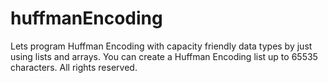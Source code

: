 # huffmanEncoding
Lets program Huffman Encoding with capacity friendly data types by just using lists and arrays.
You can create a Huffman Encoding list up to 65535 characters.
All rights reserved.
